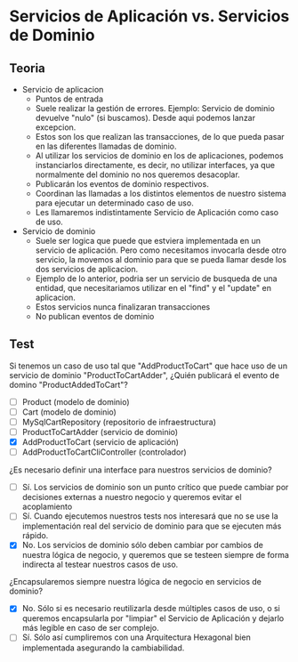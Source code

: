 # Servicios de Aplicación vs. Servicios de Dominio

## Teoria

* Servicio de aplicacion
  * Puntos de entrada
  * Suele realizar la gestión de errores. Ejemplo: Servicio de dominio devuelve "nulo" (si buscamos). Desde aqui podemos lanzar excepcion.
  * Estos son los que realizan las transacciones, de lo que pueda pasar en las diferentes llamadas de dominio.
  * Al utilizar los servicios de dominio en los de aplicaciones, podemos instanciarlos directamente, es decir, no utilizar interfaces, ya que normalmente del dominio no nos queremos desacoplar.
  * Publicarán los eventos de dominio respectivos.
  * Coordinan las llamadas a los distintos elementos de nuestro sistema para ejecutar un determinado caso de uso.
  * Les llamaremos indistintamente Servicio de Aplicación como caso de uso.
* Servicio de dominio
  * Suele ser logica que puede que estviera implementada en un servicio de aplicación. Pero como necesitamos invocarla desde otro servicio, la movemos al dominio para que se pueda llamar desde los dos servicios de aplicacion.
  * Ejemplo de lo anterior, podria ser un servicio de busqueda de una entidad, que necesitariamos utilizar en el "find" y el "update" en aplicacion.
  * Estos servicios nunca finalizaran transacciones
  * No publican eventos de dominio
  
## Test

Si tenemos un caso de uso tal que "AddProductToCart" que hace uso de un servicio de dominio "ProductToCartAdder", ¿Quién publicará el evento de domino "ProductAddedToCart"?
- [ ] Product (modelo de dominio)
- [ ] Cart (modelo de dominio)
- [ ] MySqlCartRepository (repositorio de infraestructura)
- [ ] ProductToCartAdder (servicio de dominio)
- [x] AddProductToCart (servicio de aplicación)
- [ ] AddProductToCartCliController (controlador)

¿Es necesario definir una interface para nuestros servicios de dominio?
- [ ] Sí. Los servicios de dominio son un punto crítico que puede cambiar por decisiones externas a nuestro negocio y queremos evitar el acoplamiento
- [ ] Sí. Cuando ejecutemos nuestros tests nos interesará que no se use la implementación real del servicio de dominio para que se ejecuten más rápido.
- [x] No. Los servicios de dominio sólo deben cambiar por cambios de nuestra lógica de negocio, y queremos que se testeen siempre de forma indirecta al testear nuestros casos de uso.

¿Encapsularemos siempre nuestra lógica de negocio en servicios de dominio?
- [x] No. Sólo si es necesario reutilizarla desde múltiples casos de uso, o si queremos encapsularla por "limpiar" el Servicio de Aplicación y dejarlo más legible en caso de ser complejo.
- [ ] Sí. Sólo así cumpliremos con una Arquitectura Hexagonal bien implementada asegurando la cambiabilidad.
